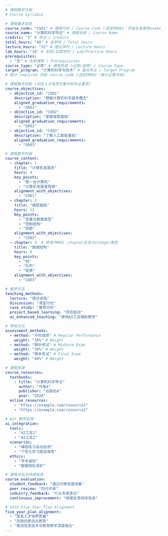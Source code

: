 ```yaml
---
# 课程教学大纲
# Course Syllabus

# 课程基本信息
course_code: "CS01" # 课程代码 / Course Code (违反FM002：字段名未使用snake_case)
course_name: "计算机科学导论" # 课程名称 / Course Name
credits: "3" # 学分 / Credits
total_hours: "48" # 总学时 / Total Hours
lecture_hours: "32" # 理论学时 / Lecture Hours
lab_hours: "16" # 实验/实践学时 / Lab/Practice Hours
prerequisites:
  - "无" # 先修课程 / Prerequisites
course_type: "必修" # 课程性质 (必修/选修) / Course Type
target_program: "计算机科学与技术" # 面向专业 / Target Program
# 缺少 required 字段 course_code (违反FM001：缺少必需字段)

# 课程教学目标 (对应人才培养方案中的毕业要求)
course_objectives:
  - objective_id: "CO01"
    description: "理解计算机科学基本概念"
    aligned_graduation_requirements:
      - "GR01"
  - objective_id: "CO02"
    description: "掌握编程基础"
    aligned_graduation_requirements:
      - "GR02"
  - objective_id: "CO03"
    description: "了解人工智能基础"
    aligned_graduation_requirements:
      - "GR03"

# 课程教学内容
course_content:
  - chapter: 1
    title: "计算机发展史"
    hours: 4
    key_points:
      - "第一台计算机"
      - "计算机发展里程碑"
    alignment_with_objectives:
      - "CO01"
  - chapter: 2
    title: "编程基础"
    hours: 12
    key_points:
      - "变量与数据类型"
      - "控制结构"
      - "函数"
    alignment_with_objectives:
      - "CO02"
  - chapter: 3  # 修复FM001：chapter应该为integer类型
    title: "数据结构"
    hours: 8
    key_points:
      - "栈"
      - "队列"
      - "链表"
    alignment_with_objectives:
      - "CO03"

# 教学方法
teaching_methods:
  lecture: "理论讲授"
  discussion: "课堂讨论"
  case_study: "案例分析"
  project_based_learning: "项目驱动"
  ai_enhanced_teaching: "使用AI工具辅助教学"

# 考核方式
assessment_methods:
  - method: "平时成绩" # Regular Performance
    weight: "30%" # Weight
  - method: "期中考试" # Midterm Exam
    weight: "30%" # Weight
  - method: "期末考试" # Final Exam
    weight: "40%" # Weight

# 课程资源
course_resources:
  textbooks:
    - title: "计算机科学导论"
      author: "作者A"
      publisher: "出版社A"
      year: "2020"
  online_resources:
    - "https://example.com/resource1"
    - "https://example.com/resource2"

# AI+ 教学应用
ai_integration:
  tools:
    - "AI工具1"
    - "AI工具2"
  scenarios:
    - "编程练习自动批改"
    - "个性化学习路径推荐"
  ethics:
    - "学术诚信"
    - "数据隐私保护"

# 课程评估与持续改进
course_evaluation:
  student_feedback: "通过问卷调查收集"
  peer_review: "同行评审"
  industry_feedback: "行业专家意见"
  continuous_improvement: "根据反馈持续改进"

# 14th Five-Year Plan Alignment
five_year_plan_alignment:
  - "提高人才培养质量"
  - "加强创新创业教育"
  - "推进信息技术与教育教学深度融合"
---
```

